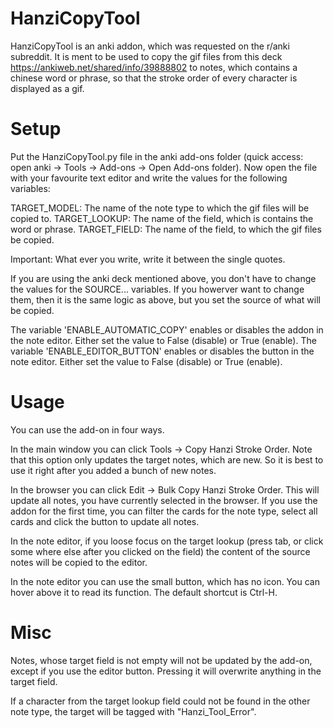 # HanziCopyTool 
HanziCopyTool is an anki addon, which was requested on the r/anki subreddit. It is ment to be used to copy the gif files from this deck https://ankiweb.net/shared/info/39888802 to notes, which contains a chinese word or phrase, so that the stroke order of every character is displayed as a gif.

# Setup
Put the HanziCopyTool.py file in the anki add-ons folder (quick access: open anki -> Tools -> Add-ons -> Open Add-ons folder). Now open the file with your favourite text editor and write the values for the following variables:

TARGET_MODEL: The name of the note type to which the gif files will be copied to.
TARGET_LOOKUP: The name of the field, which is contains the word or phrase.
TARGET_FIELD: The name of the field, to which the gif files be copied.

Important: What ever you write, write it between the single quotes.

If you are using the anki deck mentioned above, you don't have to change the values for the SOURCE... variables. If you howerver want to change them, then it is the same logic as above, but you set the source of what will be copied.

The variable 'ENABLE_AUTOMATIC_COPY' enables or disables the addon in the note editor. Either set the value to False (disable) or True (enable).
The variable 'ENABLE_EDITOR_BUTTON' enables or disables the button in the note editor. Either set the value to False (disable) or True (enable).

# Usage
You can use the add-on in four ways.

In the main window you can click Tools -> Copy Hanzi Stroke Order. Note that this option only updates the target notes, which are new. So it is best to use it right after you added a bunch of new notes.

In the browser you can click Edit -> Bulk Copy Hanzi Stroke Order. This will update all notes, you have currently selected in the browser. If you use the addon for the first time, you can filter the cards for the note type, select all cards and click the button to update all notes.

In the note editor, if you loose focus on the target lookup (press tab, or click some where else after you clicked on the field) the content of the source notes will be copied to the editor. 

In the note editor you can use the small button, which has no icon. You can hover above it to read its function. The default shortcut is Ctrl-H.
 
# Misc
Notes, whose target field is not empty will not be updated by the add-on, except if you use the editor button. Pressing it will overwrite anything in the target field.
 
If a character from the target lookup field could not be found in the other note type, the target will be tagged with "Hanzi_Tool_Error".
